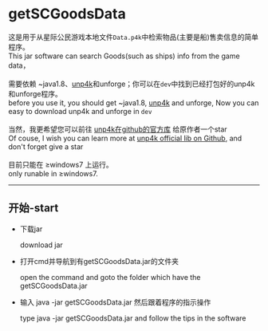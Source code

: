 # getSCGoodsData
  这是用于从星际公民游戏本地文件`Data.p4k`中检索物品(主要是船)售卖信息的简单程序。</br>  This jar software can search Goods(such as ships) info from the game data，</br></br>需要依赖 ~java1.8、[unp4k](https://github.com/dolkensp/unp4k)和unforge；你可以在`dev`中找到已经打包好的unp4k和unforge程序。</br>before you use it, you should get ~java1.8,  [unp4k](https://github.com/dolkensp/unp4k) and unforge, Now you can easy to download unp4k and unforge in `dev`</br></br>  当然，我更希望您可以前往 [unp4k在github的官方库](https://github.com/dolkensp/unp4k) 给原作者一个star</br>  Of couse, I wish you can learn more at [unp4k official lib on Github](https://github.com/dolkensp/unp4k), and don't forget give a star</br></br>  目前只能在 ≥windows7 上运行。</br>only runable in ≥windows7.

---
  
## 开始-start

  <ul>
    <li>  
      <p>下载jar</p>
      <p>download jar</p>
    <li>  
      <p>打开cmd并导航到有getSCGoodsData.jar的文件夹</p>
      <p>open the command and goto the folder which have the getSCGoodsData.jar</p>
    <li>  
      <p>输入 java -jar getSCGoodsData.jar 然后跟着程序的指示操作</p>
      <p>type java -jar getSCGoodsData.jar and follow the tips in the software</p>
